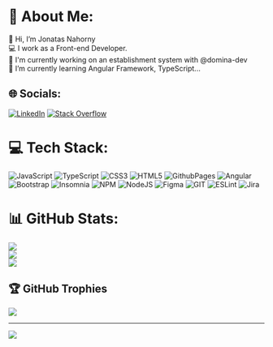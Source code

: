 # 💫 About Me:
👋 Hi, I’m Jonatas Nahorny <br>
💻 I work as a Front-end Developer. <br>
🌱 I'm currently working on an establishment system with @domina-dev <br>
🎈 I’m currently learning Angular Framework, TypeScript...


## 🌐 Socials:
[![LinkedIn](https://img.shields.io/badge/LinkedIn-%230077B5.svg?logo=linkedin&logoColor=white)](https://linkedin.com/in/) [![Stack Overflow](https://img.shields.io/badge/-Stackoverflow-FE7A16?logo=stack-overflow&logoColor=white)](https://stackoverflow.com/) 

# 💻 Tech Stack:
![JavaScript](https://img.shields.io/badge/javascript-%23323330.svg?style=for-the-badge&logo=javascript&logoColor=%23F7DF1E) 
![TypeScript](https://img.shields.io/badge/typescript-%23007ACC.svg?style=for-the-badge&logo=typescript&logoColor=white) 
![CSS3](https://img.shields.io/badge/css3-%231572B6.svg?style=for-the-badge&logo=css3&logoColor=white) 
![HTML5](https://img.shields.io/badge/html5-%23E34F26.svg?style=for-the-badge&logo=html5&logoColor=white) 
![GithubPages](https://img.shields.io/badge/github%20pages-121013?style=for-the-badge&logo=github&logoColor=white) 
![Angular](https://img.shields.io/badge/angular-%23DD0031.svg?style=for-the-badge&logo=angular&logoColor=white) 
![Bootstrap](https://img.shields.io/badge/bootstrap-%238511FA.svg?style=for-the-badge&logo=bootstrap&logoColor=white) 
![Insomnia](https://img.shields.io/badge/Insomnia-black?style=for-the-badge&logo=insomnia&logoColor=5849BE) 
![NPM](https://img.shields.io/badge/NPM-%23CB3837.svg?style=for-the-badge&logo=npm&logoColor=white) 
![NodeJS](https://img.shields.io/badge/node.js-6DA55F?style=for-the-badge&logo=node.js&logoColor=white)
![Figma](https://img.shields.io/badge/figma-%23F24E1E.svg?style=for-the-badge&logo=figma&logoColor=white) 
![GIT](https://img.shields.io/badge/Git-fc6d26?style=for-the-badge&logo=git&logoColor=white)
![ESLint](https://img.shields.io/badge/ESLint-4B3263?style=for-the-badge&logo=eslint&logoColor=white) 
![Jira](https://img.shields.io/badge/jira-%230A0FFF.svg?style=for-the-badge&logo=jira&logoColor=white)

# 📊 GitHub Stats:
![](https://github-readme-stats.vercel.app/api?username=jonatasnahorny&theme=dark&hide_border=false&include_all_commits=false&count_private=false)<br/>
![](https://github-readme-streak-stats.herokuapp.com/?user=jonatasnahorny&theme=dark&hide_border=false)<br/>
![](https://github-readme-stats.vercel.app/api/top-langs/?username=jonatasnahorny&theme=dark&hide_border=false&include_all_commits=false&count_private=false&layout=compact)

## 🏆 GitHub Trophies
![](https://github-profile-trophy.vercel.app/?username=jonatasnahorny&theme=radical&no-frame=false&no-bg=false&margin-w=4)

<!--
### ✍️ Random Dev Quote
![](https://quotes-github-readme.vercel.app/api?type=horizontal&theme=radical)
-->
---
[![](https://visitcount.itsvg.in/api?id=jonatasnahorny&icon=2&color=0)](https://visitcount.itsvg.in)

<!---
jonatasnahorny/jonatasnahorny is a ✨ special ✨ repository because its `README.md` (this file) appears on your GitHub profile.
You can click the Preview link to take a look at your changes.
--->
